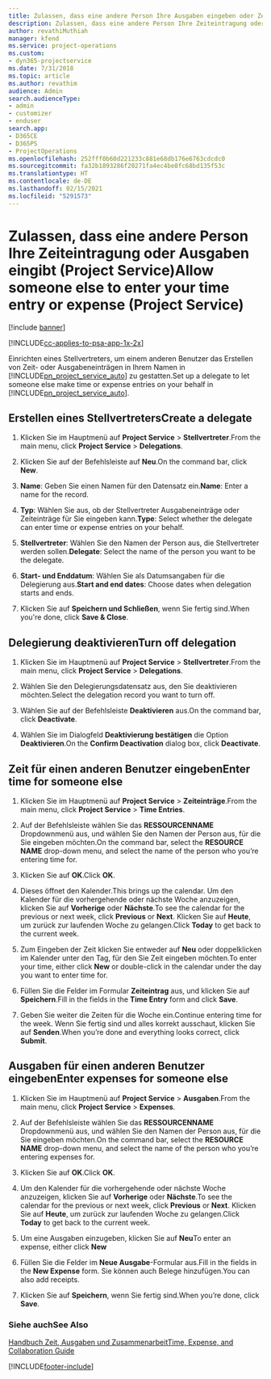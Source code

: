 ```yaml
---
title: Zulassen, dass eine andere Person Ihre Ausgaben eingeben oder Zeiteintragung vornehmen kann
description: Zulassen, dass eine andere Person Ihre Zeiteintragung oder Ausgaben eingibt (Project Service)
author: revathiMuthiah
manager: kfend
ms.service: project-operations
ms.custom:
- dyn365-projectservice
ms.date: 7/31/2018
ms.topic: article
ms.author: revathim
audience: Admin
search.audienceType:
- admin
- customizer
- enduser
search.app:
- D365CE
- D365PS
- ProjectOperations
ms.openlocfilehash: 252fff0b60d221233c881e68db176e6763cdcdc0
ms.sourcegitcommit: fa32b1893286f20271fa4ec4be8fc68bd135f53c
ms.translationtype: HT
ms.contentlocale: de-DE
ms.lasthandoff: 02/15/2021
ms.locfileid: "5291573"
---
```

# <a name="allow-someone-else-to-enter-your-time-entry-or-expense-project-service"></a><span data-ttu-id="dbd80-103">Zulassen, dass eine andere Person Ihre Zeiteintragung oder Ausgaben eingibt (Project Service)</span><span class="sxs-lookup"><span data-stu-id="dbd80-103">Allow someone else to enter your time entry or expense (Project Service)</span></span>

[!include [banner](../includes/psa-now-project-operations.md)]

[!INCLUDE[cc-applies-to-psa-app-1x-2x](../includes/cc-applies-to-psa-app-1x-2x.md)]

<span data-ttu-id="dbd80-104">Einrichten eines Stellvertreters, um einem anderen Benutzer das Erstellen von Zeit- oder Ausgabeneinträgen in Ihrem Namen in [!INCLUDE[pn_project_service_auto](../includes/pn-project-service-auto.md)] zu gestatten.</span><span class="sxs-lookup"><span data-stu-id="dbd80-104">Set up a delegate to let someone else make time or expense entries on your behalf in [!INCLUDE[pn_project_service_auto](../includes/pn-project-service-auto.md)].</span></span>  
  
## <a name="create-a-delegate"></a><span data-ttu-id="dbd80-105">Erstellen eines Stellvertreters</span><span class="sxs-lookup"><span data-stu-id="dbd80-105">Create a delegate</span></span>  
  
1.  <span data-ttu-id="dbd80-106">Klicken Sie im Hauptmenü auf **Project Service** > **Stellvertreter**.</span><span class="sxs-lookup"><span data-stu-id="dbd80-106">From the main menu, click **Project Service** > **Delegations**.</span></span>  
  
2.  <span data-ttu-id="dbd80-107">Klicken Sie auf der Befehlsleiste auf **Neu**.</span><span class="sxs-lookup"><span data-stu-id="dbd80-107">On the command bar, click **New**.</span></span>  
  
3. <span data-ttu-id="dbd80-108">**Name**: Geben Sie einen Namen für den Datensatz ein.</span><span class="sxs-lookup"><span data-stu-id="dbd80-108">**Name**: Enter a name for the record.</span></span>  
  
4. <span data-ttu-id="dbd80-109">**Typ**: Wählen Sie aus, ob der Stellvertreter Ausgabeneinträge oder Zeiteinträge für Sie eingeben kann.</span><span class="sxs-lookup"><span data-stu-id="dbd80-109">**Type**: Select whether the delegate can enter time or expense entries on your behalf.</span></span>  
  
5. <span data-ttu-id="dbd80-110">**Stellvertreter**: Wählen Sie den Namen der Person aus, die Stellvertreter werden sollen.</span><span class="sxs-lookup"><span data-stu-id="dbd80-110">**Delegate**: Select the name of the person you want to be the delegate.</span></span>  
  
6. <span data-ttu-id="dbd80-111">**Start- und Enddatum**: Wählen Sie als Datumsangaben für die Delegierung aus.</span><span class="sxs-lookup"><span data-stu-id="dbd80-111">**Start and end dates**: Choose dates when delegation starts and ends.</span></span>  
  
7.  <span data-ttu-id="dbd80-112">Klicken Sie auf **Speichern und Schließen**, wenn Sie fertig sind.</span><span class="sxs-lookup"><span data-stu-id="dbd80-112">When you're done, click **Save & Close**.</span></span>  
  
## <a name="turn-off-delegation"></a><span data-ttu-id="dbd80-113">Delegierung deaktivieren</span><span class="sxs-lookup"><span data-stu-id="dbd80-113">Turn off delegation</span></span>  
  
1.  <span data-ttu-id="dbd80-114">Klicken Sie im Hauptmenü auf **Project Service** > **Stellvertreter**.</span><span class="sxs-lookup"><span data-stu-id="dbd80-114">From the main menu, click **Project Service** > **Delegations**.</span></span>  
  
2.  <span data-ttu-id="dbd80-115">Wählen Sie den Delegierungsdatensatz aus, den Sie deaktivieren möchten.</span><span class="sxs-lookup"><span data-stu-id="dbd80-115">Select the delegation record you want to turn off.</span></span>  
  
3.  <span data-ttu-id="dbd80-116">Wählen Sie auf der Befehlsleiste **Deaktivieren** aus.</span><span class="sxs-lookup"><span data-stu-id="dbd80-116">On the command bar, click **Deactivate**.</span></span>  
  
4.  <span data-ttu-id="dbd80-117">Wählen Sie im Dialogfeld **Deaktivierung bestätigen** die Option **Deaktivieren**.</span><span class="sxs-lookup"><span data-stu-id="dbd80-117">On the **Confirm Deactivation** dialog box, click **Deactivate**.</span></span>  
  
## <a name="enter-time-for-someone-else"></a><span data-ttu-id="dbd80-118">Zeit für einen anderen Benutzer eingeben</span><span class="sxs-lookup"><span data-stu-id="dbd80-118">Enter time for someone else</span></span>  
  
1.  <span data-ttu-id="dbd80-119">Klicken Sie im Hauptmenü auf **Project Service** > **Zeiteinträge**.</span><span class="sxs-lookup"><span data-stu-id="dbd80-119">From the main menu, click **Project Service** > **Time Entries**.</span></span>  
  
2.  <span data-ttu-id="dbd80-120">Auf der Befehlsleiste wählen Sie das **RESSOURCENNAME** Dropdownmenü aus, und wählen Sie den Namen der Person aus, für die Sie eingeben möchten.</span><span class="sxs-lookup"><span data-stu-id="dbd80-120">On the command bar, select the **RESOURCE NAME** drop-down menu, and select the name of the person who you’re entering time for.</span></span>  
  
3.  <span data-ttu-id="dbd80-121">Klicken Sie auf **OK**.</span><span class="sxs-lookup"><span data-stu-id="dbd80-121">Click **OK**.</span></span>  
  
4.  <span data-ttu-id="dbd80-122">Dieses öffnet den Kalender.</span><span class="sxs-lookup"><span data-stu-id="dbd80-122">This brings up the calendar.</span></span> <span data-ttu-id="dbd80-123">Um den Kalender für die vorhergehende oder nächste Woche anzuzeigen, klicken Sie auf **Vorherige** oder **Nächste**.</span><span class="sxs-lookup"><span data-stu-id="dbd80-123">To see the calendar for the previous or next week, click **Previous** or **Next**.</span></span> <span data-ttu-id="dbd80-124">Klicken Sie auf **Heute**, um zurück zur laufenden Woche zu gelangen.</span><span class="sxs-lookup"><span data-stu-id="dbd80-124">Click **Today** to get back to the current week.</span></span>  
  
5.  <span data-ttu-id="dbd80-125">Zum Eingeben der Zeit klicken Sie entweder auf **Neu** oder doppelklicken im Kalender unter den Tag, für den Sie Zeit eingeben möchten.</span><span class="sxs-lookup"><span data-stu-id="dbd80-125">To enter your time, either click **New** or double-click in the calendar under the day you want to enter time for.</span></span>  
  
6.  <span data-ttu-id="dbd80-126">Füllen Sie die Felder im Formular **Zeiteintrag** aus, und klicken Sie auf **Speichern**.</span><span class="sxs-lookup"><span data-stu-id="dbd80-126">Fill in the fields in the **Time Entry** form and click **Save**.</span></span>  
  
7.  <span data-ttu-id="dbd80-127">Geben Sie weiter die Zeiten für die Woche ein.</span><span class="sxs-lookup"><span data-stu-id="dbd80-127">Continue entering time for the week.</span></span> <span data-ttu-id="dbd80-128">Wenn Sie fertig sind und alles korrekt ausschaut, klicken Sie auf **Senden**.</span><span class="sxs-lookup"><span data-stu-id="dbd80-128">When you’re done and everything looks correct, click **Submit**.</span></span>  
  
## <a name="enter-expenses-for-someone-else"></a><span data-ttu-id="dbd80-129">Ausgaben für einen anderen Benutzer eingeben</span><span class="sxs-lookup"><span data-stu-id="dbd80-129">Enter expenses for someone else</span></span>  
  
1.  <span data-ttu-id="dbd80-130">Klicken Sie im Hauptmenü auf **Project Service** > **Ausgaben**.</span><span class="sxs-lookup"><span data-stu-id="dbd80-130">From the main menu, click **Project Service** > **Expenses**.</span></span>  
  
2.  <span data-ttu-id="dbd80-131">Auf der Befehlsleiste wählen Sie das **RESSOURCENNAME** Dropdownmenü aus, und wählen Sie den Namen der Person aus, für die Sie eingeben möchten.</span><span class="sxs-lookup"><span data-stu-id="dbd80-131">On the command bar, select the **RESOURCE NAME** drop-down menu, and select the name of the person who you’re entering expenses for.</span></span>  
  
3.  <span data-ttu-id="dbd80-132">Klicken Sie auf **OK**.</span><span class="sxs-lookup"><span data-stu-id="dbd80-132">Click **OK**.</span></span>  
  
4.  <span data-ttu-id="dbd80-133">Um den Kalender für die vorhergehende oder nächste Woche anzuzeigen, klicken Sie auf **Vorherige** oder **Nächste**.</span><span class="sxs-lookup"><span data-stu-id="dbd80-133">To see the calendar for the previous or next week, click **Previous** or **Next**.</span></span> <span data-ttu-id="dbd80-134">Klicken Sie auf **Heute**, um zurück zur laufenden Woche zu gelangen.</span><span class="sxs-lookup"><span data-stu-id="dbd80-134">Click **Today** to get back to the current week.</span></span>  
  
5.  <span data-ttu-id="dbd80-135">Um eine Ausgaben einzugeben, klicken Sie auf **Neu**</span><span class="sxs-lookup"><span data-stu-id="dbd80-135">To enter an expense, either click **New**</span></span>  
  
6.  <span data-ttu-id="dbd80-136">Füllen Sie die Felder im **Neue Ausgabe**-Formular aus.</span><span class="sxs-lookup"><span data-stu-id="dbd80-136">Fill in the fields in the **New Expense** form.</span></span> <span data-ttu-id="dbd80-137">Sie können auch Belege hinzufügen.</span><span class="sxs-lookup"><span data-stu-id="dbd80-137">You can also add receipts.</span></span>  
  
7.  <span data-ttu-id="dbd80-138">Klicken Sie auf **Speichern**, wenn Sie fertig sind.</span><span class="sxs-lookup"><span data-stu-id="dbd80-138">When you’re done, click **Save**.</span></span>  
  
### <a name="see-also"></a><span data-ttu-id="dbd80-139">Siehe auch</span><span class="sxs-lookup"><span data-stu-id="dbd80-139">See Also</span></span>  
 [<span data-ttu-id="dbd80-140">Handbuch Zeit, Ausgaben und Zusammenarbeit</span><span class="sxs-lookup"><span data-stu-id="dbd80-140">Time, Expense, and Collaboration Guide</span></span>](../psa/time-expense-collaboration-guide.md)


[!INCLUDE[footer-include](../includes/footer-banner.md)]